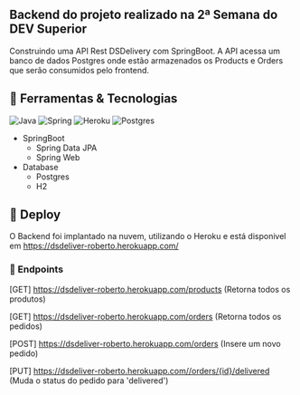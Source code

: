 ## Backend do projeto realizado na 2ª Semana do DEV Superior 

Construindo uma API Rest DSDelivery com SpringBoot. A API acessa um banco de dados Postgres onde estão armazenados os Products e Orders que serão consumidos pelo frontend.

## :hammer: Ferramentas & Tecnologias
![Java](https://img.shields.io/badge/-Java-007396?style=flat-square&logo=java)
![Spring](https://img.shields.io/badge/-Spring-6DB33F?style=flat-square&logo=spring&logoColor=white)
![Heroku](https://img.shields.io/badge/Heroku%20-%23430098.svg?&logo=heroku&logoColor=white)
![Postgres](https://img.shields.io/badge/Postgres-%23316192.svg?&logo=postgresql&logoColor=white)

<ul>
	<li>SpringBoot
		<ul>
    		<li> Spring Data JPA</li>
    		<li> Spring Web</li>
    	</ul>
	</li>
	<li>Database
		<ul>
		<li>Postgres</li>
		<li>H2</li>
		</ul>
	</li>
</ul>
    
## :rocket: Deploy

O Backend foi implantado na nuvem, utilizando o Heroku e está disponivel em https://dsdeliver-roberto.herokuapp.com/

### :twisted_rightwards_arrows: Endpoints

[GET] https://dsdeliver-roberto.herokuapp.com/products (Retorna todos os produtos)

[GET] https://dsdeliver-roberto.herokuapp.com/orders	(Retorna todos os pedidos)

[POST] https://dsdeliver-roberto.herokuapp.com/orders	(Insere um novo pedido)

[PUT] https://dsdeliver-roberto.herokuapp.com//orders/{id}/delivered (Muda o status do pedido para 'delivered')
